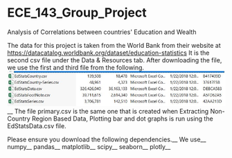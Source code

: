 # ECE_143_Group_Project
Analysis of Correlations between countries' Education and Wealth

The data for this project is taken from the World Bank from their website at https://datacatalog.worldbank.org/dataset/education-statistics
It is the second csv file under the Data & Resources tab.
After downloading the file, we use the first and third file from the following.
![alt text](https://github.com/YashAgarwal95/ECE_143_Group_Project/blob/master/Images/Files.JPG)
__
The file primary.csv is the same one that is created when Extracting Non-Country Region Based Data, Plotting bar and dot graphs is run using the EdStatsData.csv file.

Please ensure you download the following dependencies.__
We use__
numpy__
pandas__
matplotlib__
scipy__
seaborn__
plotly__

